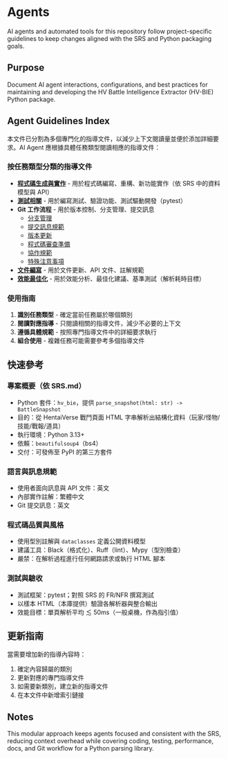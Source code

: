 # Agents

AI agents and automated tools for this repository follow project-specific guidelines to keep changes aligned with the SRS and Python packaging goals.

## Purpose

Document AI agent interactions, configurations, and best practices for maintaining and developing the HV Battle Intelligence Extractor (HV-BIE) Python package.

## Agent Guidelines Index

本文件已分割為多個專門化的指導文件，以減少上下文閱讀量並便於添加詳細要求。AI Agent 應根據具體任務類型閱讀相應的指導文件：

### 按任務類型分類的指導文件

- **[程式碼生成與實作](/.agents/code-generation.md)** - 用於程式碼編寫、重構、新功能實作（依 SRS 中的資料模型與 API）
- **[測試相關](/.agents/testing.md)** - 用於編寫測試、驗證功能、測試驅動開發（pytest）
- **Git 工作流程** - 用於版本控制、分支管理、提交訊息
  - [分支管理](/.agents/git-workflow/branch-management.md)
  - [提交訊息規範](/.agents/git-workflow/commit-guidelines.md)
  - [版本更新](/.agents/git-workflow/version-update.md)
  - [程式碼審查準備](/.agents/git-workflow/code-review.md)
  - [協作規範](/.agents/git-workflow/collaboration.md)
  - [特殊注意事項](/.agents/git-workflow/special-notes.md)
- **[文件編寫](/.agents/documentation.md)** - 用於文件更新、API 文件、註解規範
- **[效能最佳化](/.agents/performance.md)** - 用於效能分析、最佳化建議、基準測試（解析耗時目標）

### 使用指南

1. **識別任務類型** - 確定當前任務屬於哪個類別
2. **閱讀對應指導** - 只閱讀相關的指導文件，減少不必要的上下文
3. **遵循具體規範** - 按照專門指導文件中的詳細要求執行
4. **組合使用** - 複雜任務可能需要參考多個指導文件

## 快速參考

### 專案概要（依 SRS.md）

- Python 套件：`hv_bie`，提供 `parse_snapshot(html: str) -> BattleSnapshot`
- 目的：從 HentaiVerse 戰鬥頁面 HTML 字串解析出結構化資料（玩家/怪物/技能/戰報/道具）
- 執行環境：Python 3.13+
- 依賴：`beautifulsoup4`（bs4）
- 交付：可發佈至 PyPI 的第三方套件

### 語言與訊息規範

- 使用者面向訊息與 API 文件：英文
- 內部實作註解：繁體中文
- Git 提交訊息：英文

### 程式碼品質與風格

- 使用型別註解與 `dataclasses` 定義公開資料模型
- 建議工具：Black（格式化）、Ruff（lint）、Mypy（型別檢查）
- 嚴禁：在解析過程進行任何網路請求或執行 HTML 腳本

### 測試與驗收

- 測試框架：pytest；對照 SRS 的 FR/NFR 撰寫測試
- 以樣本 HTML（本庫提供）驗證各解析器與整合輸出
- 效能目標：單頁解析平均 ≲ 50ms（一般桌機，作為指引值）

## 更新指南

當需要增加新的指導內容時：

1. 確定內容歸屬的類別
2. 更新對應的專門指導文件
3. 如需要新類別，建立新的指導文件
4. 在本文件中新增索引鏈接

## Notes

This modular approach keeps agents focused and consistent with the SRS, reducing context overhead while covering coding, testing, performance, docs, and Git workflow for a Python parsing library.
